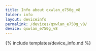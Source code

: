 ```yaml
---
title: Info about qxwlan_e750g_v8
folder: info
layout: deviceinfo
permalink: /devices/qxwlan_e750g_v8/
device: qxwlan_e750g_v8
---
```

{% include templates/device_info.md %}
